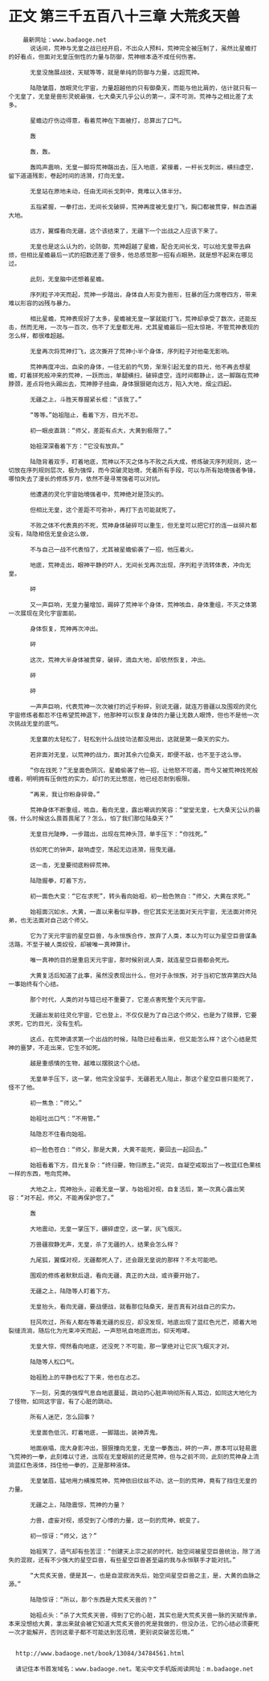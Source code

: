 # 正文 第三千五百八十三章 大荒炙天兽
        最新网址：www.badaoge.net
          说话间，荒神与无皇之战已经开启，不出众人预料，荒神完全被压制了，虽然比星蟾打的好看点，但面对无皇压倒性的力量与防御，荒神根本造不成任何伤害。
      
          无皇没施展战技，天赋等等，就是单纯的防御与力量，远超荒神。
      
          陆隐皱眉，放眼灵化宇宙，力量超越他的只有御桑天，而能与他比肩的，估计就只有一个无皇了，无皇是兽形灵蜕最强，七大桑天几乎公认的第一，深不可测，荒神与之相比差了太多。
      
          星蟾边疗伤边得意，看着荒神在下面被打，总算出了口气。
      
          轰
      
          轰，轰。
      
          轰鸣声震响，无皇一脚将荒神踹出去，压入地底，紧接着，一杆长戈刺出，横扫虚空，留下道道残影，卷起时间的涟漪，打向无皇。
      
          无皇站在原地未动，任由无间长戈刺中，竟难以入体半分。
      
          五指紧握，一拳打出，无间长戈破碎，荒神再度被无皇打飞，胸口都被贯穿，鲜血洒遍大地。
      
          远方，翼蝶看向无疆，这个该结束了，无疆下一个出战之人应该下来了。
      
          无皇也是这么认为的，论防御，荒神超越了星蟾，配合无间长戈，可以给无皇带去麻烦，但相比星蟾最后一式的招数还差了很多，他总感觉那一招有点眼熟，就是想不起来在哪见过。
      
          此刻，无皇脑中还想着星蟾。
      
          序列粒子冲天而起，荒神一步踏出，身体自人形变为兽形，狂暴的压力席卷四方，带来难以形容的凶残与暴力。
      
          相比星蟾，荒神表现好了太多，星蟾被无皇一掌就能打飞，荒神却承受了数次，还能反击，然而无用，一次与一百次，伤不了无皇都无用，尤其星蟾最后一招太惊艳，不管荒神表现的怎么样，都很难超越。
      
          无皇再次将荒神打飞，这次撕开了荒神小半个身体，序列粒子对他毫无影响。
      
          荒神再度冲出，血染的身体，一往无前的气势，渐渐引起无皇的目光，他不再去想星蟾，盯着拼死般冲来的荒神，一跃而出，单腿横扫，破碎虚空，连时间都静止，这一脚踹在荒神脖颈，差点将他头踢出去，荒神脖子扭曲，身体狠狠砸向远方，陷入大地，烟尘四起。
      
          无疆之上，斗胜天尊握紧长棍：“该我了。”
      
          “等等。”始祖阻止，看着下方，目光不忍。
      
          初一眼皮直跳：“师父，差距有点大，大黄到极限了。”
      
          始祖深深看着下方：“它没有放弃。”
      
          陆隐背着双手，盯着地底，荒神以不灭之体与不败之兵大成，修炼破灭序列规则，这一切放在序列规则层次，极为强悍，而今突破灵始境，凭着所有手段，可以与所有始境强者争锋，哪怕失去了漫长的修炼岁月，依然不是寻常强者可以对抗。
      
          他遭遇的灵化宇宙始境强者中，荒神绝对是顶尖的。
      
          但相比无皇，这个差距不可弥补，再打下去可能就死了。
      
          不败之体不代表真的不死，荒神身体破碎可以重生，但无皇可以把它打的连一丝碎片都没有，陆隐相信无皇会这么做，
      
          不与自己一战不代表怕了，尤其被星蟾偷袭了一招，他压着火。
      
          地底，荒神走出，眼神平静的吓人，无间长戈再次出现，序列粒子流转体表，冲向无皇。
      
          砰
      
          又一声巨响，无皇力量增加，踢碎了荒神半个身体，荒神咳血，身体重组，不灭之体第一次展现在灵化宇宙面前。
      
          身体恢复，荒神再次冲出。
      
          砰
      
          这次，荒神大半身体被贯穿，破碎，滴血大地，却依然恢复，冲出。
      
          砰
      
          砰
      
          一声声巨响，代表荒神一次次被打的近乎粉碎，别说无疆，就连万兽疆以及围观的灵化宇宙修炼者都忍不住希望荒神退下，他那种可以恢复身体的力量让无数人眼馋，但也不是他一次次挑战无皇的底气。
      
          无皇赢的太轻松了，轻松到什么战技功法都没用出，这就是第一桑天的实力。
      
          若非面对无皇，以荒神的战力，面对其余六位桑天，即便不敌，也不至于这么惨。
      
          “你在找死？”无皇面色阴沉，星蟾偷袭了他一招，让他怒不可遏，而今又被荒神找死般缠着，明明拥有压倒性的实力，却打的无比憋屈，他已经忍耐到极限。
      
          “再来，我让你粉身碎骨。”
      
          荒神身体不断重组，咳血，看向无皇，露出嘲讽的笑容：“堂堂无皇，七大桑天公认的最强，什么时候这么畏首畏尾了？怎么，怕了我们那位陆桑天？”
      
          无皇目光陡睁，一步踏出，出现在荒神头顶，单手压下：“你找死。”
      
          彷如死亡的钟声，敲响虚空，荡起无边涟漪，摇曳无疆。
      
          这一击，无皇要彻底粉碎荒神。
      
          陆隐握拳，盯着下方。
      
          初一面色大变：“它在求死”，转头看向始祖，初一脸色煞白：“师父，大黄在求死。”
      
          始祖面沉如水，大黄，一直以来看似平静，但它其实无法面对天元宇宙，无法面对师兄弟，也无法面对自己这个师父。
      
          它为了天元宇宙的星空巨兽，与永恒族合作，放弃了人类，本以为可以为星空巨兽谋条活路，不至于被人类奴役，却被唯一真神算计。
      
          唯一真神的目的是重启天元宇宙，那时候别说人类，就连星空巨兽都会死光。
      
          大黄复活后知道了此事，虽然没表现出什么，但对于永恒族，对于当初它放弃第四大陆一事始终有个心结。
      
          那个时代，人类的对与错已经不重要了，它差点害死整个天元宇宙。
      
          无疆出发前往灵化宇宙，它也登上，不仅仅是为了自己这个师父，也是为了赎罪，它要求死，它的目光，没有生机。
      
          这点，在荒神请求第一个出战的时候，陆隐已经看出来，但又能怎么样？这个心结是荒神的噩梦，不走出来，它生不如死。
      
          越是重感情的生物，越难以摆脱这个心结。
      
          无皇单手压下，这一掌，他完全没留手，无疆若无人阻止，那这个星空巨兽只能死了，怪不了他。
      
          初一焦急：“师父。”
      
          始祖吐出口气：“不用管。”
      
          陆隐忍不住看向始祖。
      
          初一脸色苍白：“师父，那是大黄，大黄不能死，要回去一起回去。”
      
          始祖看着下方，目光复杂：“终归要，物归原主。”说完，自凝空戒取出了一枚蓝红色果核一样的东西，甩向荒神。
      
          大地之上，荒神抬头，迎着无皇一掌，与始祖对视，自复活后，第一次真心露出笑容：“对不起，师父，不能再保护您了。”
      
          轰
      
          大地震动，无皇一掌压下，碾碎虚空，这一掌，灰飞烟灭。
      
          万兽疆寂静无声，无皇，杀了无疆的人，结果会怎么样？
      
          九尾狐，翼蝶对视，无疆都死人了，还会跟无皇说的那样？不太可能吧。
      
          围观的修炼者默默后退，看向无疆，真正的大战，或许要开始了。
      
          无疆之上，陆隐等人盯着下方。
      
          无皇抬头，看向无疆，要战便战，就看那位陆桑天，是否真有对战自己的实力。
      
          狂风吹过，所有人都在等着无疆的反应，却没发现，地底出现了蓝红色光芒，顺着大地裂缝流淌，随后化为光束冲天而起，一声怒吼自地底而出，仰天咆哮。
      
          无皇大惊，愕然看向地底，还没死？不可能，那一掌绝对让它灰飞烟灭才对。
      
          陆隐等人松口气。
      
          始祖脸上的平静也松了下来，他也在忐忑。
      
          下一刻，另类的强悍气息自地底蔓延，跳动的心脏声响彻所有人耳边，如同这大地化为了怪物，如同这宇宙，有了心脏的跳动。
      
          所有人迷茫，怎么回事？
      
          无皇面色低沉，盯着地底，一脚踏出，装神弄鬼。
      
          地面崩塌，庞大身影冲出，狠狠撞向无皇，无皇一拳轰出，砰的一声，原本可以轻易震飞荒神的一拳，此刻难以寸进，出现在无皇眼前的还是荒神，但与之前不同，此刻的荒神身上流淌蓝红色液体，挡住他一拳的，正是那种液体。
      
          无皇皱眉，猛地用力横推荒神，荒神依旧纹丝不动，这一刻的荒神，竟有了挡住无皇的力量。
      
          无疆之上，陆隐震惊，荒神的力量？
      
          力兽，虚妄对视，感受到了心悸的力量，这一刻的荒神，蜕变了。
      
          初一惊讶：“师父，这？”
      
          始祖笑了，语气却有些苦涩：“创建天上宗之前的时代，始空间被星空巨兽统治，除了消失的混寂，还有不少强大的星空巨兽，有些星空巨兽甚至逼的我与永恒联手才能对抗。”
      
          “大荒炙天兽，便是其一，也是自混寂消失后，始空间星空巨兽之主，是，大黄的血脉之源。”
      
          陆隐惊讶：“所以，那个东西是大荒炙天兽的？”
      
          始祖点头：“杀了大荒炙天兽，得到了它的心脏，其实也是大荒炙天兽一脉的天赋传承，本来没想给大黄，拿出来就会被它知道大荒炙天兽的死是我做的，但没办法，它的心结必须要死一次才能解开，否则这辈子都不可能达到苦厄境，更别说突破苦厄境。”
      
      
      http://www.badaoge.net/book/13084/34784561.html
      
      请记住本书首发域名：www.badaoge.net。笔尖中文手机版阅读网址：m.badaoge.net